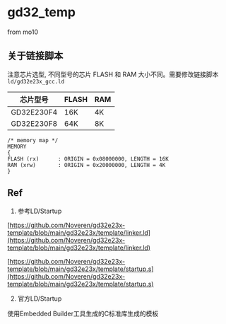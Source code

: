 # gd32_temp
from mo10


## 关于链接脚本

注意芯片选型, 不同型号的芯片 FLASH 和 RAM 大小不同。需要修改链接脚本`ld/gd32e23x_gcc.ld`

| 芯片型号       | FLASH | RAM |
|------------|-------|-----|
| GD32E230F4 | 16K   | 4K  |
| GD32E230F8 | 64K   | 8K  |

```linkerscript
/* memory map */
MEMORY
{
FLASH (rx)      : ORIGIN = 0x08000000, LENGTH = 16K
RAM (xrw)       : ORIGIN = 0x20000000, LENGTH = 4K
}
```


## Ref

1. 参考LD/Startup

[https://github.com/Noveren/gd32e23x-template/blob/main/gd32e23x/template/linker.ld](https://github.com/Noveren/gd32e23x-template/blob/main/gd32e23x/template/linker.ld)

[https://github.com/Noveren/gd32e23x-template/blob/main/gd32e23x/template/startup.s](https://github.com/Noveren/gd32e23x-template/blob/main/gd32e23x/template/startup.s)

2. 官方LD/Startup

使用Embedded Builder工具生成的C标准库生成的模板